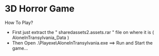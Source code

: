 # 3D Horror Game
How To Play?
- First just extract the " sharedassets2.assets.rar " file on where it is ( AloneInTransylvania_Data )
- Then Open .\Playexe\AloneInTransylvania.exe  ==> Run and Start the game...
